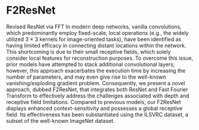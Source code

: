 # F2ResNet
Revised ResNet via FFT
In modern deep networks, vanilla convolutions, which predominantly employ fixed-scale, local operations (e.g., the widely utilized 3 × 3 kernels for image-oriented tasks), have been identified as having limited efficacy in connecting distant locations within the network. This shortcoming is due to their small receptive fields, which solely consider local features for reconstruction purposes. To overcome this issue, prior models have attempted to stack additional convolutional layers; however, this approach exacerbates the execution time by increasing the number of parameters, and may even give rise to the well-known vanishing/exploding gradient problem. Consequently, we present a novel approach, dubbed F2ResNet, that integrates both ResNet and Fast Fourier Transform to effectively address the challenges associated with depth and receptive field limitations. Compared to previous models, our F2ResNet displays enhanced context-sensitivity and possesses a global receptive field. Its effectiveness has been substantiated using the ILSVRC dataset, a subset of the well-known ImageNet dataset.

